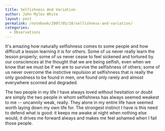 ```yaml
---
title: Selfishness And Variation
author: John Myles White
layout: post
permalink: /notebook/2007/05/10/selfishness-and-variation/
categories:
  - Observations
---
```


It's amazing how naturally selfishness comes to some people and how difficult a lesson learning it is for others. Some of us never really learn the lesson properly; some of us never cease to feel sickened and tortured by our consciences at the thought that we are being selfish, even when we know that we must be if we are to survive the selfishness of others; some of us never overcome the instictive repulsion at selfishness that is really the only goodness to be found in men, one found only rarely and almost everywhere scorned and degraded.

The two people in my life I have always loved without hesitation or doubt are simply the two people in whom selfishness has always seemed weakest to me -- uncannily weak, really. They alone in my entire life have seemed worth laying down my own life for. The strongest instinct I have is this need to defend what is good: it keeps me awake at night when nothing else would, it drives me forward always and makes me feel ashamed when I fail those people.
